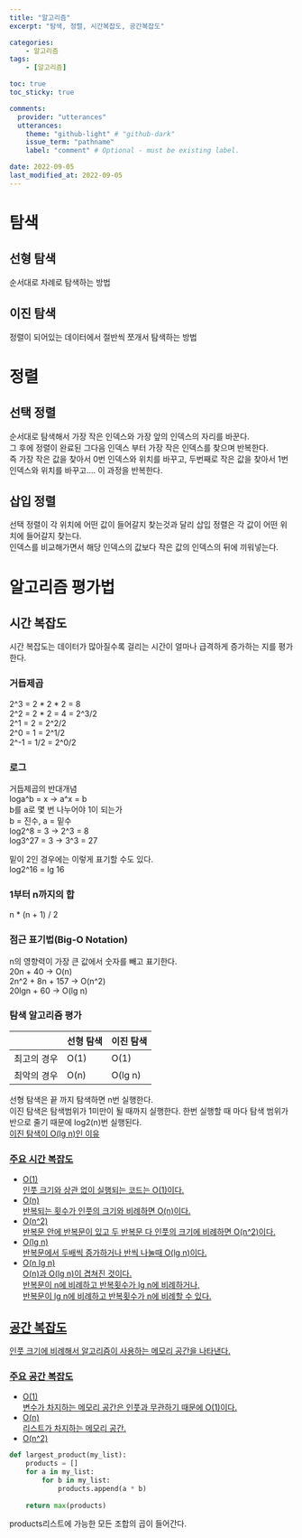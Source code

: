 ```yaml
---
title: "알고리즘"
excerpt: "탐색, 정렬, 시간복잡도, 공간복잡도"

categories:
    - 알고리즘
tags:
    - [알고리즘]

toc: true
toc_sticky: true

comments:
  provider: "utterances"
  utterances:
    theme: "github-light" # "github-dark"
    issue_term: "pathname"
    label: "comment" # Optional - must be existing label.

date: 2022-09-05
last_modified_at: 2022-09-05
---
```

# 탐색
## 선형 탐색
순서대로 차례로 탐색하는 방법
## 이진 탐색
정렬이 되어있는 데이터에서 절반씩 쪼개서 탐색하는 방법
# 정렬
## 선택 정렬
순서대로 탐색해서 가장 작은 인덱스와 가장 앞의 인덱스의 자리를 바꾼다.  
그 후에 정렬이 완료된 그다음 인덱스 부터 가장 작은 인덱스를 찾으며 반복한다.  
즉 가장 작은 값을 찾아서 0번 인덱스와 위치를 바꾸고, 두번째로 작은 값을 찾아서 1번 인덱스와 위치를 바꾸고.... 이 과정을 반복한다.  
## 삽입 정렬
선택 정렬이 각 위치에 어떤 값이 들어갈지 찾는것과 달리 삽입 정렬은 각 값이 어떤 위치에 들어갈지 찾는다.  
인덱스를 비교해가면서 해당 인덱스의 값보다 작은 값의 인덱스의 뒤에 끼워넣는다.  
# 알고리즘 평가법
## 시간 복잡도
시간 복잡도는 데이터가 많아질수록 걸리는 시간이 얼마나 급격하게 증가하는 지를 평가한다.  
### 거듭제곱
2^3 = 2 * 2 * 2 = 8  
2^2 = 2 * 2 = 4 = 2^3/2  
2^1 = 2 = 2^2/2  
2^0 = 1 = 2^1/2  
2^-1 = 1/2 = 2^0/2  
### 로그
거듭제곱의 반대개념  
loga^b = x -> a^x = b  
b를 a로 몇 번 나누어야 1이 되는가  
b = 진수, a = 밑수  
log2^8 = 3 -> 2^3 = 8  
log3^27 = 3 -> 3^3 = 27  

밑이 2인 경우에는 이렇게 표기할 수도 있다.  
log2^16 = lg 16  
### 1부터 n까지의 합
n * (n + 1) / 2  
### 점근 표기법(Big-O Notation)
n의 영향력이 가장 큰 값에서 숫자를 빼고 표기한다.  
20n + 40 -> O(n)  
2n^2 + 8n + 157 -> O(n^2)  
20lgn + 60 -> O(lg n)  

### 탐색 알고리즘 평가

||선형 탐색|이진 탐색|
|-|-|-|
|최고의 경우|O(1)|O(1)|
|최악의 경우|O(n)|O(lg n)|

선형 탐색은 끝 까지 탐색하면 n번 실행한다.  
이진 탐색은 탐색범위가 1미만이 될 때까지 실행한다. 한번 실행할 때 마다 탐색 범위가 반으로 줄기 때문에 log2(n)번 실행된다.  
<a href="https://hackernoon.com/what-does-the-time-complexity-o-log-n-actually-mean-45f94bb5bfbf">이진 탐색이 O(lg n)인 이유  

### 주요 시간 복잡도
- O(1)  
인풋 크기와 상관 없이 실행되는 코드는 O(1)이다.  
- O(n)  
반복되는 횟수가 인풋의 크기와 비례하면 O(n)이다.  
- O(n^2)  
반복문 안에 반복문이 있고 두 반복문 다 인풋의 크기에 비례하면 O(n^2)이다.  
- O(lg n)  
반복문에서 두배씩 증가하거나 반씩 나눌때 O(lg n)이다.  
- O(n lg n)  
O(n)과 O(lg n)이 겹쳐진 것이다.  
반복문이 n에 비례하고 반복횟수가 lg n에 비례하거나,  
반복문이 lg n에 비례하고 반복횟수가 n에 비례할 수 있다.  

## 공간 복잡도
인풋 크기에 비례해서 알고리즘이 사용하는 메모리 공간을 나타낸다.  

### 주요 공간 복잡도  
- O(1)  
변수가 차지하는 메모리 공간은 인풋과 무관하기 때문에 O(1)이다.  
- O(n)  
리스트가 차지하는 메모리 공간.  
- O(n^2)  
```python
def largest_product(my_list):
    products = []
    for a in my_list:
        for b in my_list:
            products.append(a * b)
    
    return max(products)
```  
products리스트에 가능한 모든 조합의 곱이 들어간다.  

